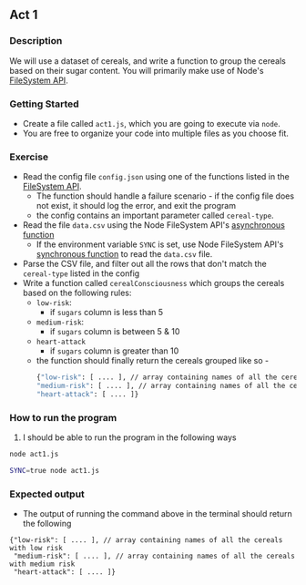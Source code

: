 ## Act 1

### Description
We will use a dataset of cereals, and write a function to group the cereals based on their sugar content. You will primarily make use of Node's [FileSystem API][filesystem-api].

### Getting Started
- Create a file called `act1.js`, which you are going to execute via `node`.
- You are free to organize your code into multiple files as you choose fit.


### Exercise
- Read the config file `config.json` using one of the functions listed in the [FileSystem API][filesystem-api].
  - The function should handle a failure scenario - if the config file does not exist, it should log the error, and exit the program
  - the config contains an important parameter called `cereal-type`.
- Read the file `data.csv` using the Node FileSystem API's [asynchronous function](https://nodejs.org/api/fs.html#fs_fs_readfile_file_options_callback)
  - If the environment variable `SYNC` is set, use Node FileSystem API's [synchronous function](https://nodejs.org/api/fs.html#fs_fs_readfilesync_file_options) to read the `data.csv` file.
- Parse the CSV file, and filter out all the rows that don't match the `cereal-type` listed in the config
- Write a function called `cerealConsciousness` which groups the cereals based on the following rules:
  - `low-risk`:
    - if `sugars` column is less than 5
  - `medium-risk`:
    - if `sugars` column is between 5 & 10
  - `heart-attack`
    - if `sugars` column is greater than 10
  - the function should finally return the cereals grouped like so -
    ```bash
    {"low-risk": [ .... ], // array containing names of all the cereals with low risk
    "medium-risk": [ .... ], // array containing names of all the cereals with medium risk
    "heart-attack": [ .... ]}
    ```

### How to run the program
1. I should be able to run the program in the following ways
```bash
node act1.js
```
```bash
SYNC=true node act1.js
```

### Expected output
- The output of running the command above in the terminal should return the following
```bash1
{"low-risk": [ .... ], // array containing names of all the cereals with low risk
 "medium-risk": [ .... ], // array containing names of all the cereals with medium risk
 "heart-attack": [ .... ]}
 ```


[filesystem-api]: https://nodejs.org/api/fs.html
